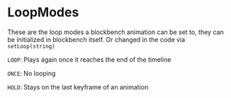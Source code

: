 # LoopModes

These are the loop modes a blockbench animation can be set to, they can be initialized in blockbench itself. Or changed in the code via <code>setLoop(string)</code>

<code>LOOP</code>: Plays again once it reaches the end of the timeline<br/>

<code>ONCE</code>: No looping<br/>

<code>HOLD</code>: Stays on the last keyframe of an animation